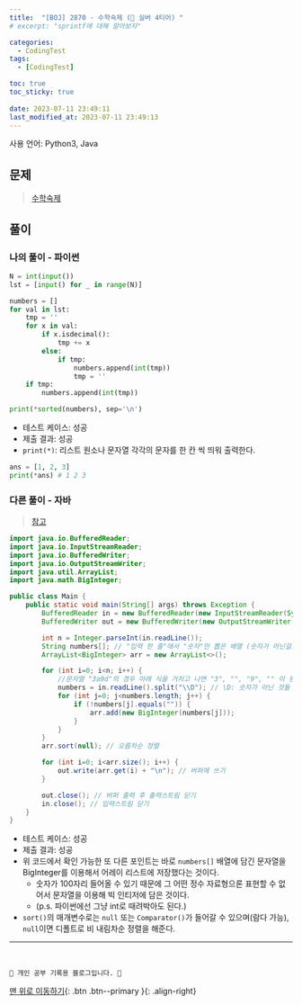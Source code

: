 ```yaml
---
title:  "[BOJ] 2870 - 수학숙제 (🥈 실버 4티어) "
# excerpt: "sprintf에 대해 알아보자"

categories:
  - CodingTest
tags:
  - [CodingTest]

toc: true
toc_sticky: true
 
date: 2023-07-11 23:49:11
last_modified_at: 2023-07-11 23:49:13
---
```


사용 언어: Python3, Java

## 문제
> [수학숙제](https://www.acmicpc.net/problem/2870)

## 풀이
### 나의 풀이 - 파이썬
```py
N = int(input())
lst = [input() for _ in range(N)]

numbers = []
for val in lst:
    tmp = ''
    for x in val:
        if x.isdecimal():
            tmp += x
        else:
            if tmp:
                numbers.append(int(tmp))
                tmp = ''
    if tmp:
        numbers.append(int(tmp))

print(*sorted(numbers), sep='\n')
```
- 테스트 케이스: 성공
- 제출 결과: 성공
- `print(*)`: 리스트 원소나 문자열 각각의 문자를 한 칸 씩 띄워 출력한다.<br>
```py
ans = [1, 2, 3]
print(*ans) # 1 2 3
```

### 다른 풀이 - 자바
> [참고](https://m.blog.naver.com/PostView.naver?isHttpsRedirect=true&blogId=occidere&logNo=220900065325)

```java
import java.io.BufferedReader;
import java.io.InputStreamReader;
import java.io.BufferedWriter;
import java.io.OutputStreamWriter;
import java.util.ArrayList;
import java.math.BigInteger;

public class Main {
    public static void main(String[] args) throws Exception {
        BufferedReader in = new BufferedReader(new InputStreamReader(System.in));
        BufferedWriter out = new BufferedWriter(new OutputStreamWriter(System.out));

        int n = Integer.parseInt(in.readLine());
        String numbers[]; // "입력 한 줄"애서 "숫자"만 뽑은 배열 (숫자가 아닌걸로 split 할 예정)
        ArrayList<BigInteger> arr = new ArrayList<>();

        for (int i=0; i<n; i++) {
            //문자열 "3a9d"의 경우 아래 식을 거치고 나면 "3", "", "9", "" 이 된다. 
            numbers = in.readLine().split("\\D"); // \D: 숫자가 아닌 것들 [^0-9]와 같음
            for (int j=0; j<numbers.length; j++) {
                if (!numbers[j].equals("")) {
                    arr.add(new BigInteger(numbers[j]));
                }
            }
        }
        arr.sort(null); // 오름차순 정렬

        for (int i=0; i<arr.size(); i++) {
            out.write(arr.get(i) + "\n"); // 버퍼에 쓰기
        }

        out.close(); // 버퍼 출력 후 출력스트림 닫기
        in.close(); // 입력스트림 닫기
    }
}
```
- 테스트 케이스: 성공
- 제출 결과: 성공
- 위 코드에서 확인 가능한 또 다른 포인트는 바로 `numbers[]` 배열에 담긴 문자열을 BigInteger를 이용해서 어레이 리스트에 저장했다는 것이다. 
    - 숫자가 100자리 들어올 수 있기 때문에 그 어떤 정수 자료형으론 표현할 수 없어서 문자열을 이용해 빅 인티저에 담은 것이다.
    - (p.s. 파이썬에선 그냥 int로 때려박아도 된다.)
- `sort()`의 매개변수로는 `null` 또는 `Comparator()`가 들어갈 수 있으며(람다 가능), `null`이면 디폴트로 비 내림차순 정렬을 해준다.













***
<br>


    💛 개인 공부 기록용 블로그입니다. 👻

[맨 위로 이동하기](#){: .btn .btn--primary }{: .align-right}
